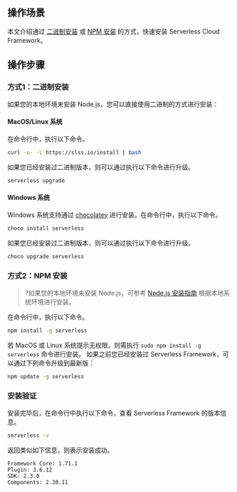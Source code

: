 ## 操作场景
本文介绍通过 [二进制安装](#binary) 或 [NPM 安装](#npm) 的方式，快速安装 Serverless Cloud Framework。


## 操作步骤
[](id:binary)
### 方式1：二进制安装

如果您的本地环境未安装 Node.js，您可以直接使用二进制的方式进行安装：

#### MacOS/Linux 系统 
在命令行中，执行以下命令。
```sh
curl -o- -L https://slss.io/install | bash
```
如果您已经安装过二进制版本，则可以通过执行以下命令进行升级。
```sh
serverless upgrade
```

#### Windows 系统 

Windows 系统支持通过 [chocolatey](https://chocolatey.org/) 进行安装。在命令行中，执行以下命令。
```sh
choco install serverless
```
如果您已经安装过二进制版本，则可以通过执行以下命令进行升级。
```sh
choco upgrade serverless
```

[](id:npm)
### 方式2：NPM 安装
>?如果您的本地环境未安装 Node.js，可参考 [Node.js 安装指南](https://nodejs.org/zh-cn/download/) 根据本地系统环境进行安装。
>
在命令行中，执行以下命令。
```sh
npm install -g serverless
```
若 MacOS 或 Linux 系统提示无权限，则需执行 `sudo npm install -g serverless` 命令进行安装。
如果之前您已经安装过 Serverless Framework，可以通过下列命令升级到最新版：
```sh
npm update -g serverless
```


### 安装验证
安装完毕后，在命令行中执行以下命令，查看 Serverless Framework 的版本信息。
```sh
serverless -v
```
返回类似如下信息，则表示安装成功。
```
Framework Core: 1.71.1
Plugin: 3.6.12
SDK: 2.3.0
Components: 2.30.11
```


